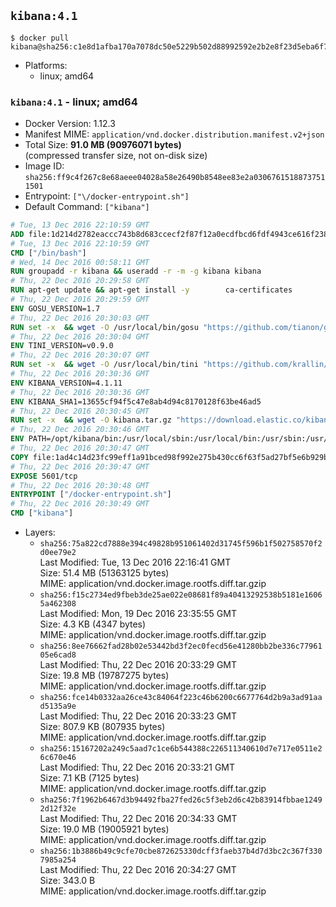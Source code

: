 ## `kibana:4.1`

```console
$ docker pull kibana@sha256:c1e8d1afba170a7078dc50e5229b502d88992592e2b2e8f23d5eba6f76b5b90e
```

-	Platforms:
	-	linux; amd64

### `kibana:4.1` - linux; amd64

-	Docker Version: 1.12.3
-	Manifest MIME: `application/vnd.docker.distribution.manifest.v2+json`
-	Total Size: **91.0 MB (90976071 bytes)**  
	(compressed transfer size, not on-disk size)
-	Image ID: `sha256:ff9c4f267c8e68aeee04028a58e26490b8548ee83e2a03067615188737511501`
-	Entrypoint: `["\/docker-entrypoint.sh"]`
-	Default Command: `["kibana"]`

```dockerfile
# Tue, 13 Dec 2016 22:10:59 GMT
ADD file:1d214d2782eaccc743b8d683ccecf2f87f12a0ecdfbcd6fdf4943ce616f23870 in / 
# Tue, 13 Dec 2016 22:10:59 GMT
CMD ["/bin/bash"]
# Wed, 14 Dec 2016 00:58:11 GMT
RUN groupadd -r kibana && useradd -r -m -g kibana kibana
# Thu, 22 Dec 2016 20:29:58 GMT
RUN apt-get update && apt-get install -y 		ca-certificates 		wget 		libfontconfig 		libfreetype6 	--no-install-recommends && rm -rf /var/lib/apt/lists/*
# Thu, 22 Dec 2016 20:29:59 GMT
ENV GOSU_VERSION=1.7
# Thu, 22 Dec 2016 20:30:03 GMT
RUN set -x 	&& wget -O /usr/local/bin/gosu "https://github.com/tianon/gosu/releases/download/$GOSU_VERSION/gosu-$(dpkg --print-architecture)" 	&& wget -O /usr/local/bin/gosu.asc "https://github.com/tianon/gosu/releases/download/$GOSU_VERSION/gosu-$(dpkg --print-architecture).asc" 	&& export GNUPGHOME="$(mktemp -d)" 	&& gpg --keyserver ha.pool.sks-keyservers.net --recv-keys B42F6819007F00F88E364FD4036A9C25BF357DD4 	&& gpg --batch --verify /usr/local/bin/gosu.asc /usr/local/bin/gosu 	&& rm -r "$GNUPGHOME" /usr/local/bin/gosu.asc 	&& chmod +x /usr/local/bin/gosu 	&& gosu nobody true
# Thu, 22 Dec 2016 20:30:04 GMT
ENV TINI_VERSION=v0.9.0
# Thu, 22 Dec 2016 20:30:07 GMT
RUN set -x 	&& wget -O /usr/local/bin/tini "https://github.com/krallin/tini/releases/download/$TINI_VERSION/tini" 	&& wget -O /usr/local/bin/tini.asc "https://github.com/krallin/tini/releases/download/$TINI_VERSION/tini.asc" 	&& export GNUPGHOME="$(mktemp -d)" 	&& gpg --keyserver ha.pool.sks-keyservers.net --recv-keys 6380DC428747F6C393FEACA59A84159D7001A4E5 	&& gpg --batch --verify /usr/local/bin/tini.asc /usr/local/bin/tini 	&& rm -r "$GNUPGHOME" /usr/local/bin/tini.asc 	&& chmod +x /usr/local/bin/tini 	&& tini -h
# Thu, 22 Dec 2016 20:30:36 GMT
ENV KIBANA_VERSION=4.1.11
# Thu, 22 Dec 2016 20:30:36 GMT
ENV KIBANA_SHA1=13655cf94f5c47e8ab4d94c8170128f63be46ad5
# Thu, 22 Dec 2016 20:30:45 GMT
RUN set -x 	&& wget -O kibana.tar.gz "https://download.elastic.co/kibana/kibana/kibana-${KIBANA_VERSION}-linux-x64.tar.gz" 	&& echo "${KIBANA_SHA1} *kibana.tar.gz" | sha1sum -c - 	&& mkdir -p /opt/kibana 	&& tar -xz --strip-components=1 -C /opt/kibana -f kibana.tar.gz 	&& chown -R kibana:kibana /opt/kibana 	&& rm kibana.tar.gz 		&& sed -ri "s!^(\#\s*)?(elasticsearch_url:).*!\2 'http://elasticsearch:9200'!" /opt/kibana/config/kibana.yml 	&& grep -q 'elasticsearch:9200' /opt/kibana/config/kibana.yml
# Thu, 22 Dec 2016 20:30:46 GMT
ENV PATH=/opt/kibana/bin:/usr/local/sbin:/usr/local/bin:/usr/sbin:/usr/bin:/sbin:/bin
# Thu, 22 Dec 2016 20:30:47 GMT
COPY file:1ad4c14d23fc99eff1a91bced98f992e275b430cc6f63f5ad27bf5e6b929be00 in / 
# Thu, 22 Dec 2016 20:30:47 GMT
EXPOSE 5601/tcp
# Thu, 22 Dec 2016 20:30:48 GMT
ENTRYPOINT ["/docker-entrypoint.sh"]
# Thu, 22 Dec 2016 20:30:49 GMT
CMD ["kibana"]
```

-	Layers:
	-	`sha256:75a822cd7888e394c49828b951061402d31745f596b1f502758570f2d0ee79e2`  
		Last Modified: Tue, 13 Dec 2016 22:16:41 GMT  
		Size: 51.4 MB (51363125 bytes)  
		MIME: application/vnd.docker.image.rootfs.diff.tar.gzip
	-	`sha256:f15c2734ed9fbeb3de25ae022e08681f89a40413292538b5181e16065a462308`  
		Last Modified: Mon, 19 Dec 2016 23:35:55 GMT  
		Size: 4.3 KB (4347 bytes)  
		MIME: application/vnd.docker.image.rootfs.diff.tar.gzip
	-	`sha256:8ee76662fad28b02e53442bd3f2ec0fecd56e41280bb2be336c7796105e6cad8`  
		Last Modified: Thu, 22 Dec 2016 20:33:29 GMT  
		Size: 19.8 MB (19787275 bytes)  
		MIME: application/vnd.docker.image.rootfs.diff.tar.gzip
	-	`sha256:fce14b0332aa26ce43c84064f223c46b6200c6677764d2b9a3ad91aad5135a9e`  
		Last Modified: Thu, 22 Dec 2016 20:33:23 GMT  
		Size: 807.9 KB (807935 bytes)  
		MIME: application/vnd.docker.image.rootfs.diff.tar.gzip
	-	`sha256:15167202a249c5aad7c1ce6b544388c226511340610d7e717e0511e26c670e46`  
		Last Modified: Thu, 22 Dec 2016 20:33:21 GMT  
		Size: 7.1 KB (7125 bytes)  
		MIME: application/vnd.docker.image.rootfs.diff.tar.gzip
	-	`sha256:7f1962b6467d3b94492fba27fed26c5f3eb2d6c42b83914fbbae12492d12f32e`  
		Last Modified: Thu, 22 Dec 2016 20:34:33 GMT  
		Size: 19.0 MB (19005921 bytes)  
		MIME: application/vnd.docker.image.rootfs.diff.tar.gzip
	-	`sha256:1b3886b49c9cfe70cbe872625330dcff3faeb37b4d7d3bc2c367f3307985a254`  
		Last Modified: Thu, 22 Dec 2016 20:34:27 GMT  
		Size: 343.0 B  
		MIME: application/vnd.docker.image.rootfs.diff.tar.gzip
